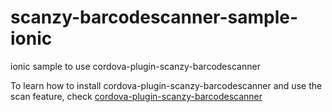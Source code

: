 # scanzy-barcodescanner-sample-ionic
ionic sample to use cordova-plugin-scanzy-barcodescanner

To learn how to install cordova-plugin-scanzy-barcodescanner and use the scan feature, check [cordova-plugin-scanzy-barcodescanner](https://github.com/ScanzyLLC/cordova-plugin-scanzy-barcodescanner)
